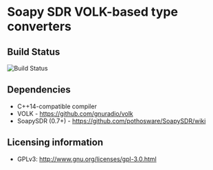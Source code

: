# Soapy SDR VOLK-based type converters

## Build Status

![Build Status](https://github.com/pothosware/SoapyVOLKConverters/actions/workflows/ci.yml/badge.svg)

## Dependencies

* C++14-compatible compiler
* VOLK - https://github.com/gnuradio/volk
* SoapySDR (0.7+) - https://github.com/pothosware/SoapySDR/wiki

## Licensing information

* GPLv3: http://www.gnu.org/licenses/gpl-3.0.html
